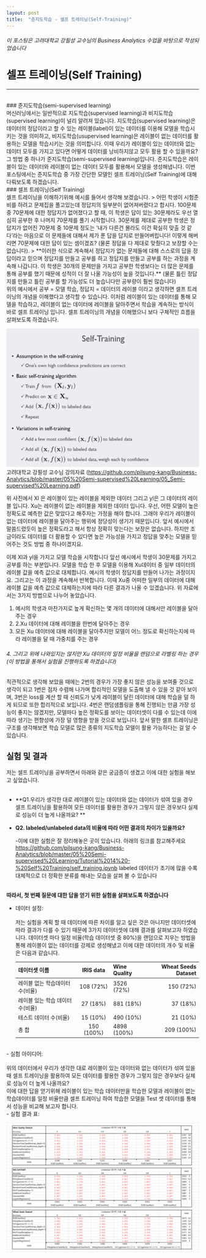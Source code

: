 ```yaml
---
layout: post
title:  "준지도학습 - 셀프 트레이닝(Self-Training)"
---
```




###### 이 포스팅은 고려대학교 강필성 교수님의 Business Analytics 수업을 바탕으로 작성되었습니다
# 셀프 트레이닝(Self Training)
___
<br/>
### 준지도학습(semi-supervised learning)
<br/>
머신러닝에서는 일반적으로 지도학습(supervised learning)과 비지도학습(supervised learning)이 널리 알려져 있습니다.
지도학습(supervised learning)은 데이터의 정답이라고 할 수 있는 레이블(label)이 있는 데이터를 이용해 모델을 학습시키는 것을 의미하고, 비지도학습(usupervised learning)은 레이블이 없는 데이터를 활용하는 모델을 학습시키는 것을 의미합니다. 
이때 우리가 레이블이 있는 데이터와 없는 데이터 모두를 가지고 있다면 어떻게 데이터를 낭비하지않고 모두 활용 할 수 있을까요? 
그 방법 중 하나가 준지도학습(semi-supervised learning)입니다. 준지도학습은 레이블이 있는 데이터와 레이블이 없는 데이터 모두를 활용해서 모델을 생성해냅니다. 이번 포스팅에서는 준지도학습 중 가장 간단한 모델인 셀프 트레이닝(Self Training)에 대해 다뤄보도록 하겠습니다.
<br/>
### 셀프 트레이닝(Self Training)
<br/>
셀프 트레이닝을 이해하기위해 예시를 들어서 생각해 보겠습니다. 
> 어떤 학생이 시험준비를 하려고 문제집을 풀고있는데 정답지의 일부분이 없어져버렸다고 합시다.
100문제 중 70문제에 대한 정답지가 없어졌다고 할 때, 이 학생은 답이 있는 30문제라도 우선 열심히 공부한 후 나머지 70문제를 풀기 시작합니다. 30문제를 제대로 공부한 학생은 정답지가 없어진 70문제 중 10문제 정도는 ‘내가 다른건 몰라도 이건 확실히 맞출 것 같다’라는 마음으로 이 문제들에 대해서 제가 푼 답을 답지로 만들어버립니다! 이렇게 해버리면 70문제에 대한 답이 있는 셈이겠죠? (물론 정답을 다 제대로 맞췄다고 보장할 수는 없습니다). 
> **이러한 식으로 계속해서 정답지가 없는 문제들에 대해 스스로의 답을 정답이라고 믿으며 정답지를 만들고 공부를 하고 정답지를 만들고 공부를 하는 과정을 계속해 나갑니다. 이 학생은 30개의 문제만을 가지고 공부한 학생보다는 더 많은 문제를 통해 공부를 했기 때문에 성적이 더 잘 나올 가능성이 높을 것입니다.**
(물론 틀린 정답지를 만들고 틀린 공부를 할 가능성도 더 높습니다만 공부량이 훨씬 많습니다)

<br/>
위의 예시에서 공부 = 모델 학습, 정답지 = 데이터의 레이블 이라고 생각하면 셀프 트레이닝의 개념을 이해했다고 생각할 수 있습니다.
이처럼 레이블이 있는 데이터를 통해 모델을 학습하고, 레이블이 없는 데이터에 레이블을 달아주면서 학습을 계속하는 방식이 바로 셀프 트레이닝 입니다. 셀프 트레이닝의 개념을 이해했으니 보다 구체적인 흐름을 살펴보도록 하겠습니다.
 
![self-sudo](/img/self_sudo.png)
고려대학교 강필성 교수님 강의자료 
(https://github.com/pilsung-kang/Business-Analytics/blob/master/05%20Semi-supervised%20Learning/05_Semi-supervised%20Learning.pdf)

위 사진에서 Xl 은 레이블이 있는 레이블을 제외한 데이터 그리고 yl은 그 데이터의 레이블 입니다. Xu는 레이블이 없는 레이블을 제외한 데이터 입니다.
우선, 어떤 모델이 높은 정확도로 예측한 값은 맞았다고 해주자는 가정을 해야 합니다.
그래야 우리가 레이블이 없는 데이터에 레이블을 달아주는 행위에 정당성이 생기기 때문입니다.
앞서 예시에서 말씀드렸듯이 높은 정확도라고 해서 항상 정확히 맞는다는 보장은 없습니다. 하지만 조금이라도 데이터를 더 활용할 수 있다면 높은 가능성을 가지고 정답을 맞추는 모델을 믿어주는 것도 방법 중 하나이겠지요. 

이제 Xl과 yl을 가지고 모델 학습을 시작합니다 앞선 예시에서 학생이 30문제를 가지고 공부를 하는 부분입니다.
모델을 학습 한 후 모델을 이용해 Xu데이터 중 일부 데이터의 레이블 값을 예측 값으로 대체합니다. 예시의 학생이 정답지를 만들어 나가는 과정이지요. 그리고는 이 과정을 계속해서 반복합니다.
이때 Xu중 어떠한 일부의 데이터에 대해 레이블 값을 예측 값으로 대체하는지에 따라 다른 결과가 나올 수 있겠습니다. 위 자료에서는 3가지 방법으로 나누어 놓았습니다.
1. 예시의 학생과 마찬가지로 높게 확신하는 몇 개의 데이터에 대해서만 레이블을 달아주는 경우
2. 2.Xu 데이터에 대해 레이블을 한번에 달아주는 경우
3. 모든 Xu 데이터에 대해 레이블을 달아주지만 모델이 어느 정도로 확신하는지에 따라 레이블을 달 때 가중치를 주는 경우

###### 4. 그리고 위에 나와있지는 않지만 Xu 데이터의 일정 비율을 랜덤으로 라벨링 하는 경우(이 방법을 통해서 실험을 진행하도록 하겠습니다)


직관적으로 생각해 보았을 때에는 2번의 경우가 가장 좋지 않은 성능을 보여줄 것으로 생각이 되고 1번은 점차 수렴해 나가며 합리적인 모델을 도출해 낼 수 있을 것 같아 보이며, 3번은 loss를 계산 할 때 신뢰도가 낮게 레이블이 달린 데이터에 대해 학습을 덜 하게 되므로 또한 합리적으로 보입니다. 4번은 랜덤샘플링을 통해 진행되는 만큼 가장 성능이 좋지는 않겠지만, 모델마다 높은 정확도를 보이는 데이터셋이 다를 수 있는데 이에 따라 생기는 편향성에 가장 덜 영향을 받을 것으로 보입니다.
앞서 말한 셀프 트레이닝은 구조를 생각해보면 학습 모델로 많은 종류의 지도학습 모델이 활용 가능하다는 걸 알 수 있습니다.


## 실험 및 결과
저는 셀프 트레이닝을 공부하면서 아래와 같은 궁금증이 생겼고 이에 대한 실험을 해보고 싶었습니다.<br/><br/>

* **Q1.우리가 생각한 대로 레이블이 있는 데이터와 없는 데이터가 섞여 있을 경우 셀프 트레이닝을 활용하여 모든 데이터를 활용한 경우가 그렇지 않은 경우보다 실제로 성능이 더 높게 나올까요? **

* **Q2. labeled/unlabeled data의 비율에 따라 어떤 결과의 차이가 있을까요?** 

	-이에 대한 실험은 잘 정리해놓은 곳이 있습니다. 아래의 링크를 참고해주세요
    https://github.com/pilsung-kang/Business-Analytics/blob/master/05%20Semi-supervised%20Learning/Tutorial%2014%20-%20Self%20Training/self_training.ipynb
    labeled 데이터가 초기에 많을 수록 대체적으로 더 정확한 분류를 해내는 모습을 살펴 볼 수 있습니다
<br/><br/>

**따라서, 첫 번째 질문에 대한 답을 얻기 위한 실험을 살펴보도록 하겠습니다**
- 데이터 설정:<br/><br/>저는 실험을 계획 할 때 데이터에 따른 차이를 알고 싶은 것은 아니지만 데이터셋에 따라 결과가 다를 수 있기 때문에 3가지 데이터셋에 대해 결과를 살펴보고자 하였습니다. 데이터셋 마다 일정 비율(학습 데이터셋 중 80%)을 랜덤으로 지우는 방법을 통해 레이블이 없는 데이터를 강제로 생성해냈고 이에 대한 데이터의 개수 및 비율은 다음과 같습니다.

    | 데이터셋 이름  | IRIS data | Wine Quality    | Wheat Seeds Dataset  |
    |-------|:---:|-----------|-------:|
    | 레이블 없는 학습데이터 수(비율)  | 108 (72%) |    3526 (72%) | 150 (72%) |
    | 레이블 있는 학습 데이터 수(비율) | 27 (18%) | 881 (18%)    | 37 (18%)  |
    | 테스트 데이터 수(비율)  | 15 (10%)  | 490 (10%) | 21 (10%)     |
    | 총 합	  | 150 (100%)	   | 4898 (100%) | 209 (100%)   |


<br/>
- 실험 아이디어:<br/><br/>위의 데이터에서 우리가 생각한 대로 레이블이 있는 데이터와 없는 데이터가 섞여 있을 때 셀프 트레이닝을 활용하여 모든 데이터를 활용한 경우가 그렇지 않은 경우보다 실제로 성능이 더 높게 나올까요?<br/> 이에 대한 답을 얻기위해 레이블이 있는 학습 데이터만을 학습한 모델과 레이블이 없는 학습데이터를 일정 비율만큼 셀프 트레이닝 하여 학습한 모델을 Test 셋 데이터를 통해서 성능을 비교해 보고자 합니다.
<br/>
- 실험 결과 표:

![TEST](/img/test_result.png)


